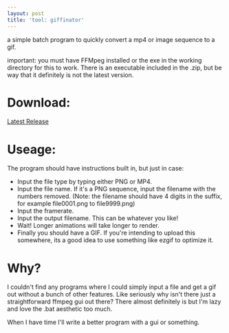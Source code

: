 ```yaml
---
layout: post
title: 'tool: giffinator'
---
```


a simple batch program to quickly convert a mp4 or image sequence to a gif. 

<!--more-->

important: you must have FFMpeg installed or the exe in the working directory for this to work. There is an executable included in the .zip, but be way that it definitely is not the latest version. 

# Download:
[Latest Release](https://github.com/woofcore/giffinator/releases/latest)

# Useage:
The program should have instructions built in, but just in case:
* Input the file type by typing either PNG or MP4.
* Input the file name. If it's a PNG sequence, input the filename with the numbers removed. (Note: the filename should have 4 digits in the suffix, for example file0001.png to file9999.png)
* Input the framerate.
* Input the output filename. This can be whatever you like!
* Wait! Longer animations will take longer to render.
* Finally you should have a GIF. If you're intending to upload this somewhere, its a good idea to use something like ezgif to optimize it.

# Why?
I couldn't find any programs where I could simply input a file and get a gif out without a bunch of other features. Like seriously why isn't there just a straightforward ffmpeg gui out there?
There almost definitely is but I'm lazy and love the .bat aesthetic too much.

When I have time I'll write a better program with a gui or something. 